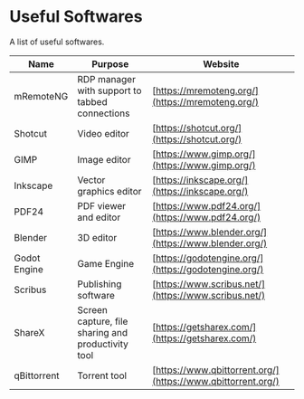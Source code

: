 # Useful Softwares

A list of useful softwares.

| Name                         | Purpose                                                                    | Website                                                   |
|------------------------------|----------------------------------------------------------------------------|-----------------------------------------------------------|
| mRemoteNG                    | RDP manager with support to tabbed connections                             | [https://mremoteng.org/](https://mremoteng.org/)          |
| Shotcut                      | Video editor                                                               | [https://shotcut.org/](https://shotcut.org/)              |
| GIMP                         | Image editor                                                               | [https://www.gimp.org/](https://www.gimp.org/)            |
| Inkscape                     | Vector graphics editor                                                     | [https://inkscape.org/](https://inkscape.org/)            |
| PDF24                        | PDF viewer and editor                                                      | [https://www.pdf24.org/](https://www.pdf24.org/)          |
| Blender                      | 3D editor                                                                  | [https://www.blender.org/](https://www.blender.org/)      |
| Godot Engine                 | Game Engine                                                                | [https://godotengine.org/](https://godotengine.org/)      |
| Scribus                      | Publishing software                                                        | [https://www.scribus.net/](https://www.scribus.net/)      |
| ShareX                       | Screen capture, file sharing and productivity tool                         | [https://getsharex.com/](https://getsharex.com/)          |
| qBittorrent | Torrent tool | [https://www.qbittorrent.org/](https://www.qbittorrent.org/) |
<!--
|                             |                                                                             |                                                           |
-->
